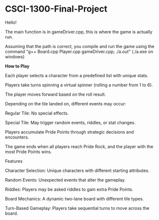 # CSCI-1300-Final-Project

Hello!

The main function is in gameDriver.cpp, this is where the game is actually run.

Assuming that the path is correct, you compile and run the game using the command "g++ Board.cpp Player.cpp gameDriver.cpp; ./a.out" (./a.exe on windows)

**How to Play**

Each player selects a character from a predefined list with unique stats.

Players take turns spinning a virtual spinner (rolling a number from 1 to 6).

The player moves forward based on the roll result.

Depending on the tile landed on, different events may occur:

Regular Tile: No special effects.

Special Tile: May trigger random events, riddles, or stat changes.

Players accumulate Pride Points through strategic decisions and encounters.

The game ends when all players reach Pride Rock, and the player with the most Pride Points wins.

Features

Character Selection: Unique characters with different starting attributes.

Random Events: Unexpected events that alter the gameplay.

Riddles: Players may be asked riddles to gain extra Pride Points.

Board Mechanics: A dynamic two-lane board with different tile types.

Turn-Based Gameplay: Players take sequential turns to move across the board.
